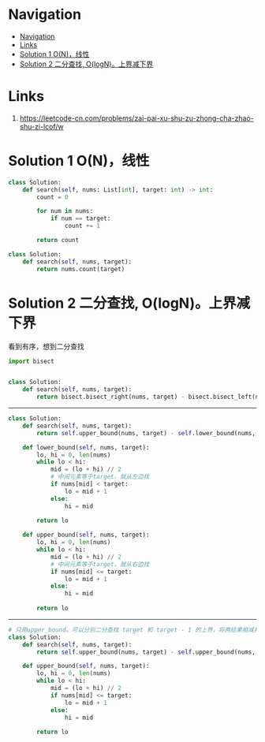 # Navigation
- [Navigation](#navigation)
- [Links](#links)
- [Solution 1 O(N)，线性](#solution-1-on线性)
- [Solution 2 二分查找, O(logN)。上界减下界](#solution-2-二分查找-ologn上界减下界)

# Links
1. https://leetcode-cn.com/problems/zai-pai-xu-shu-zu-zhong-cha-zhao-shu-zi-lcof/w

# Solution 1 O(N)，线性
```python
class Solution:
    def search(self, nums: List[int], target: int) -> int:
        count = 0

        for num in nums:
            if num == target:
                count += 1

        return count
```
```python
class Solution:
    def search(self, nums, target):
        return nums.count(target)
```

# Solution 2 二分查找, O(logN)。上界减下界
看到有序，想到二分查找
```python
import bisect


class Solution:
    def search(self, nums, target):
        return bisect.bisect_right(nums, target) - bisect.bisect_left(nums, target)
```
---
```python
class Solution:
    def search(self, nums, target):
        return self.upper_bound(nums, target) - self.lower_bound(nums, target)

    def lower_bound(self, nums, target):
        lo, hi = 0, len(nums)
        while lo < hi:
            mid = (lo + hi) // 2
            # 中间元素等于target，就从左边找
            if nums[mid] < target:
                lo = mid + 1
            else:
                hi = mid
            
        return lo

    def upper_bound(self, nums, target):
        lo, hi = 0, len(nums)
        while lo < hi:
            mid = (lo + hi) // 2
            # 中间元素等于target，就从右边找
            if nums[mid] <= target:
                lo = mid + 1
            else:
                hi = mid
        
        return lo
```
---
```python
# 只用upper_bound。可以分别二分查找 target 和 target - 1 的上界，将两结果相减并返回即可。
class Solution:
    def search(self, nums, target):
        return self.upper_bound(nums, target) - self.upper_bound(nums, target - 1)

    def upper_bound(self, nums, target):
        lo, hi = 0, len(nums)
        while lo < hi:
            mid = (lo + hi) // 2
            if nums[mid] <= target:
                lo = mid + 1
            else:
                hi = mid
        
        return lo
```
